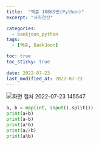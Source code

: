 ```yaml
---
title:  "백준 10869번(Python)"
excerpt: "사칙연산"

categories:
  - baekjoon_python
tags:
  - [백준, BaekJoon]

toc: true
toc_sticky: true
 
date: 2022-07-23
last_modified_at: 2022-07-23
---
```


![화면 캡처 2022-07-23 145547](https://user-images.githubusercontent.com/106606698/180592517-b5a25d20-4a04-4736-907f-bfa7b7597553.png)

```python
a, b = map(int, input().split())
print(a+b)
print(a-b)
print(a*b)
print(a//b)
print(a%b)
```